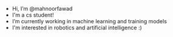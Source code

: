 - Hi, I’m @mahnoorfawad
- I'm a cs student!
- I’m currently working in machine learning and training models 
- I'm interested in robotics and artificial intelligence :)
<!---
mahnoorfawad/mahnoorfawad is a ✨ special ✨ repository because its `README.md` (this file) appears on your GitHub profile.
You can click the Preview link to take a look at your changes.
--->
